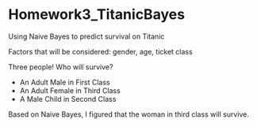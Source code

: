 # Homework3_TitanicBayes
Using Naive Bayes to predict survival on Titanic

Factors that will be considered: gender, age, ticket class

Three people! Who will survive?

- An Adult Male in First Class
- An Adult Female in Third Class
- A Male Child in Second Class

Based on Naive Bayes, I figured that the woman in third class will survive. 
